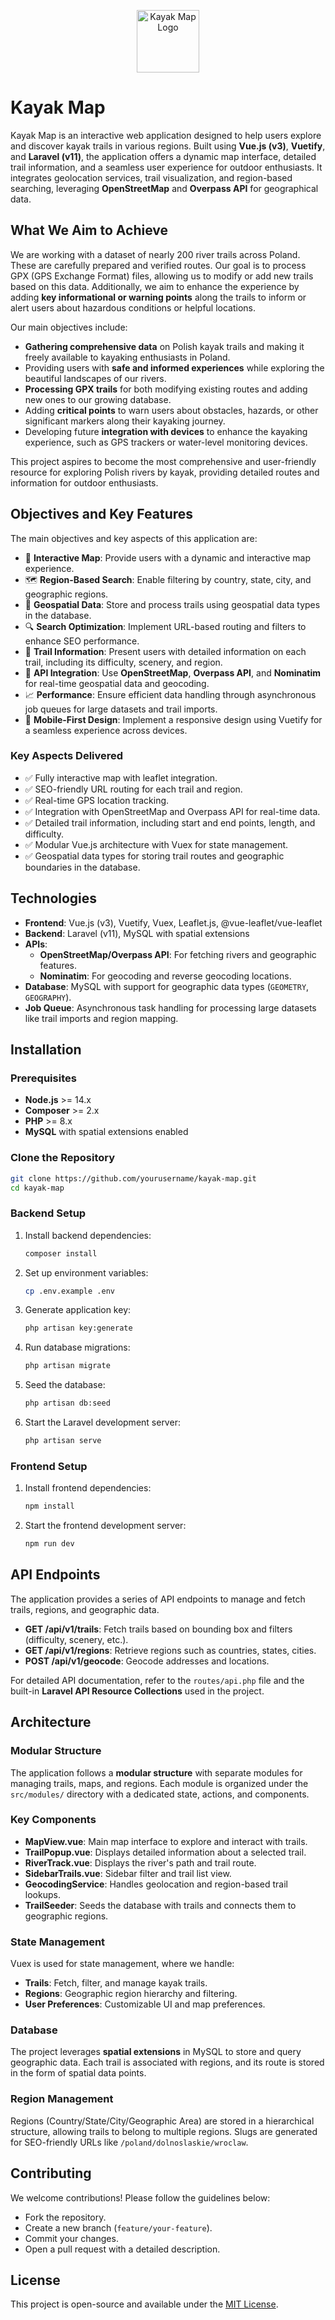 <p align="center">
  <img src="https://raw.githubusercontent.com/kamz8/kayak-map/feature/api-trails/public/favicon-apple.png" width="100" alt="Kayak Map Logo">
</p>

# Kayak Map

Kayak Map is an interactive web application designed to help users explore and discover kayak trails in various regions. Built using **Vue.js (v3)**, **Vuetify**, and **Laravel (v11)**, the application offers a dynamic map interface, detailed trail information, and a seamless user experience for outdoor enthusiasts. It integrates geolocation services, trail visualization, and region-based searching, leveraging **OpenStreetMap** and **Overpass API** for geographical data.

## What We Aim to Achieve

We are working with a dataset of nearly 200 river trails across Poland. These are carefully prepared and verified routes. Our goal is to process GPX (GPS Exchange Format) files, allowing us to modify or add new trails based on this data. Additionally, we aim to enhance the experience by adding **key informational or warning points** along the trails to inform or alert users about hazardous conditions or helpful locations.

Our main objectives include:

- **Gathering comprehensive data** on Polish kayak trails and making it freely available to kayaking enthusiasts in Poland.
- Providing users with **safe and informed experiences** while exploring the beautiful landscapes of our rivers.
- **Processing GPX trails** for both modifying existing routes and adding new ones to our growing database.
- Adding **critical points** to warn users about obstacles, hazards, or other significant markers along their kayaking journey.
- Developing future **integration with devices** to enhance the kayaking experience, such as GPS trackers or water-level monitoring devices.

This project aspires to become the most comprehensive and user-friendly resource for exploring Polish rivers by kayak, providing detailed routes and information for outdoor enthusiasts.

## Objectives and Key Features

The main objectives and key aspects of this application are:

- :compass: **Interactive Map**: Provide users with a dynamic and interactive map experience.
- :world_map: **Region-Based Search**: Enable filtering by country, state, city, and geographic regions.
- :triangular_ruler: **Geospatial Data**: Store and process trails using geospatial data types in the database.
- :mag: **Search Optimization**: Implement URL-based routing and filters to enhance SEO performance.
- :bookmark_tabs: **Trail Information**: Present users with detailed information on each trail, including its difficulty, scenery, and region.
- :satellite: **API Integration**: Use **OpenStreetMap**, **Overpass API**, and **Nominatim** for real-time geospatial data and geocoding.
- :chart_with_upwards_trend: **Performance**: Ensure efficient data handling through asynchronous job queues for large datasets and trail imports.
- :iphone: **Mobile-First Design**: Implement a responsive design using Vuetify for a seamless experience across devices.

### Key Aspects Delivered

- :white_check_mark: Fully interactive map with leaflet integration.
- :white_check_mark: SEO-friendly URL routing for each trail and region.
- :white_check_mark: Real-time GPS location tracking.
- :white_check_mark: Integration with OpenStreetMap and Overpass API for real-time data.
- :white_check_mark: Detailed trail information, including start and end points, length, and difficulty.
- :white_check_mark: Modular Vue.js architecture with Vuex for state management.
- :white_check_mark: Geospatial data types for storing trail routes and geographic boundaries in the database.

## Technologies

- **Frontend**: Vue.js (v3), Vuetify, Vuex, Leaflet.js, @vue-leaflet/vue-leaflet
- **Backend**: Laravel (v11), MySQL with spatial extensions
- **APIs**:
  - **OpenStreetMap/Overpass API**: For fetching rivers and geographic features.
  - **Nominatim**: For geocoding and reverse geocoding locations.
- **Database**: MySQL with support for geographic data types (`GEOMETRY`, `GEOGRAPHY`).
- **Job Queue**: Asynchronous task handling for processing large datasets like trail imports and region mapping.

## Installation

### Prerequisites

- **Node.js** >= 14.x
- **Composer** >= 2.x
- **PHP** >= 8.x
- **MySQL** with spatial extensions enabled

### Clone the Repository

```bash
git clone https://github.com/yourusername/kayak-map.git
cd kayak-map
```

### Backend Setup

1. Install backend dependencies:
   ```bash
   composer install
   ```

2. Set up environment variables:
   ```bash
   cp .env.example .env
   ```

3. Generate application key:
   ```bash
   php artisan key:generate
   ```

4. Run database migrations:
   ```bash
   php artisan migrate
   ```

5. Seed the database:
   ```bash
   php artisan db:seed
   ```

6. Start the Laravel development server:
   ```bash
   php artisan serve
   ```

### Frontend Setup

1. Install frontend dependencies:
   ```bash
   npm install
   ```

2. Start the frontend development server:
   ```bash
   npm run dev
   ```

## API Endpoints

The application provides a series of API endpoints to manage and fetch trails, regions, and geographic data.

- **GET /api/v1/trails**: Fetch trails based on bounding box and filters (difficulty, scenery, etc.).
- **GET /api/v1/regions**: Retrieve regions such as countries, states, cities.
- **POST /api/v1/geocode**: Geocode addresses and locations.

For detailed API documentation, refer to the `routes/api.php` file and the built-in **Laravel API Resource Collections** used in the project.

## Architecture

### Modular Structure

The application follows a **modular structure** with separate modules for managing trails, maps, and regions. Each module is organized under the `src/modules/` directory with a dedicated state, actions, and components.

### Key Components

- **MapView.vue**: Main map interface to explore and interact with trails.
- **TrailPopup.vue**: Displays detailed information about a selected trail.
- **RiverTrack.vue**: Displays the river's path and trail route.
- **SidebarTrails.vue**: Sidebar filter and trail list view.
- **GeocodingService**: Handles geolocation and region-based trail lookups.
- **TrailSeeder**: Seeds the database with trails and connects them to geographic regions.

### State Management

Vuex is used for state management, where we handle:
- **Trails**: Fetch, filter, and manage kayak trails.
- **Regions**: Geographic region hierarchy and filtering.
- **User Preferences**: Customizable UI and map preferences.

### Database

The project leverages **spatial extensions** in MySQL to store and query geographic data. Each trail is associated with regions, and its route is stored in the form of spatial data points.

### Region Management

Regions (Country/State/City/Geographic Area) are stored in a hierarchical structure, allowing trails to belong to multiple regions. Slugs are generated for SEO-friendly URLs like `/poland/dolnoslaskie/wroclaw`.

## Contributing

We welcome contributions! Please follow the guidelines below:
- Fork the repository.
- Create a new branch (`feature/your-feature`).
- Commit your changes.
- Open a pull request with a detailed description.

## License

This project is open-source and available under the [MIT License](LICENSE).

